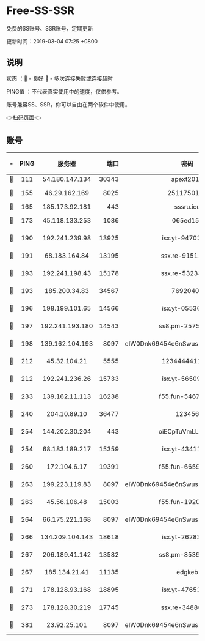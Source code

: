 # Free-SS-SSR

免费的SS账号、SSR账号，定期更新

更新时间：2019-03-04 07:25 +0800

## 说明

状态     ：🙂 - 良好 🙁 - 多次连接失败或连接超时

PING值   ：不代表真实使用中的速度，仅供参考。

账号兼容SS、SSR，你可以自由在两个软件中使用。

👉[扫码页面](https://liesauer.github.io/free-ss-ssr.github.io/)👈

## 账号

|-|PING|服务器|端口|密码|加密方式|区域|
|:----:|:----:|:-----:|-----:|:----:|:----:|:----:|
|🙂|111|54.180.147.134|30343|apext2019|chacha20|KR|
|🙂|155|46.29.162.169|8025|2511750146|aes-256-cfb|RU|
|🙂|165|185.173.92.181|443|sssru.icu|rc4-md5|RU|
|🙂|173|45.118.133.253|1086|065ed15a|aes-256-cfb|SG|
|🙂|190|192.241.239.98|13925|isx.yt-94702728|aes-256-cfb|US|
|🙂|191|68.183.164.84|13195|ssx.re-91511451|aes-256-cfb|US|
|🙂|193|192.241.198.43|15178|ssx.re-53233906|aes-256-cfb|US|
|🙂|193|185.200.34.83|34567|76920400|aes-256-cfb|US|
|🙂|196|198.199.101.65|14566|isx.yt-05536769|aes-256-cfb|US|
|🙂|197|192.241.193.180|14543|ss8.pm-25759164|aes-256-cfb|US|
|🙂|198|139.162.104.193|8097|eIW0Dnk69454e6nSwuspv9DmS201tQ0D|aes-256-cfb|JP|
|🙂|212|45.32.104.21|5555|1234444411111|aes-256-cfb|SG|
|🙂|212|192.241.236.26|15733|isx.yt-56509000|aes-256-cfb|US|
|🙂|233|139.162.11.113|16238|f55.fun-54673492|aes-256-cfb|SG|
|🙂|240|204.10.89.10|36477|123456|aes-256-cfb|US|
|🙂|254|144.202.30.204|443|oiECpTuVmLLxk4Ts|aes-256-cfb|US|
|🙂|254|68.183.189.217|15359|isx.yt-43411617|aes-256-cfb|SG|
|🙂|260|172.104.6.17|19391|f55.fun-66594253|aes-256-cfb|US|
|🙂|263|199.223.119.83|8097|eIW0Dnk69454e6nSwuspv9DmS201tQ0D|aes-256-cfb|US|
|🙂|263|45.56.106.48|15003|f55.fun-19202286|aes-256-cfb|US|
|🙂|264|66.175.221.168|8097|eIW0Dnk69454e6nSwuspv9DmS201tQ0D|aes-256-cfb|US|
|🙂|266|134.209.104.143|18618|isx.yt-26283608|aes-256-cfb|SG|
|🙂|267|206.189.41.142|13582|ss8.pm-85391880|aes-256-cfb|SG|
|🙂|267|185.134.21.41|11135|edgkeb|aes-256-cfb|GB|
|🙂|271|178.128.93.168|18895|isx.yt-47651683|aes-256-cfb|SG|
|🙂|273|178.128.30.219|17745|ssx.re-34880503|aes-256-cfb|SG|
|🙂|381|23.92.25.101|8097|eIW0Dnk69454e6nSwuspv9DmS201tQ0D|aes-256-cfb|US|
